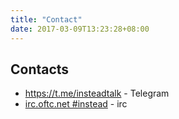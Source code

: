 ```yaml
---
title: "Contact"
date: 2017-03-09T13:23:28+08:00
---
```


## Contacts

- https://t.me/insteadtalk - Telegram
- [irc.oftc.net #instead](https://kiwiirc.com/nextclient/irc.oftc.net/instead) - irc
